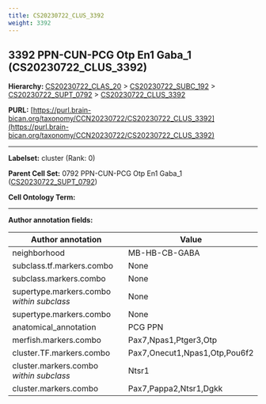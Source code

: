 ```yaml
---
title: CS20230722_CLUS_3392
weight: 3392
---
```

## 3392 PPN-CUN-PCG Otp En1 Gaba_1 (CS20230722_CLUS_3392)
<b>Hierarchy: </b>
[CS20230722_CLAS_20](../CS20230722_CLAS_20) >
[CS20230722_SUBC_192](../CS20230722_SUBC_192) >
[CS20230722_SUPT_0792](../CS20230722_SUPT_0792) >
[CS20230722_CLUS_3392](../CS20230722_CLUS_3392)

**PURL:** [https://purl.brain-bican.org/taxonomy/CCN20230722/CS20230722_CLUS_3392](https://purl.brain-bican.org/taxonomy/CCN20230722/CS20230722_CLUS_3392)

---


**Labelset:** cluster (Rank: 0)

**Parent Cell Set:** 0792 PPN-CUN-PCG Otp En1 Gaba_1 ([CS20230722_SUPT_0792](../CS20230722_SUPT_0792))



**Cell Ontology Term:** 

[MARKER GENES.]: #


---

[TRANSFERRED ANNOTATIONS.]: #


[AUTHOR ANNOTATION FIELDS.]: #


**Author annotation fields:**

| Author annotation | Value |
|-------------------|-------|
|neighborhood|MB-HB-CB-GABA|
|subclass.tf.markers.combo|None|
|subclass.markers.combo|None|
|supertype.markers.combo _within subclass_|None|
|supertype.markers.combo|None|
|anatomical_annotation|PCG PPN|
|merfish.markers.combo|Pax7,Npas1,Ptger3,Otp|
|cluster.TF.markers.combo|Pax7,Onecut1,Npas1,Otp,Pou6f2|
|cluster.markers.combo _within subclass_|Ntsr1|
|cluster.markers.combo|Pax7,Pappa2,Ntsr1,Dgkk|
